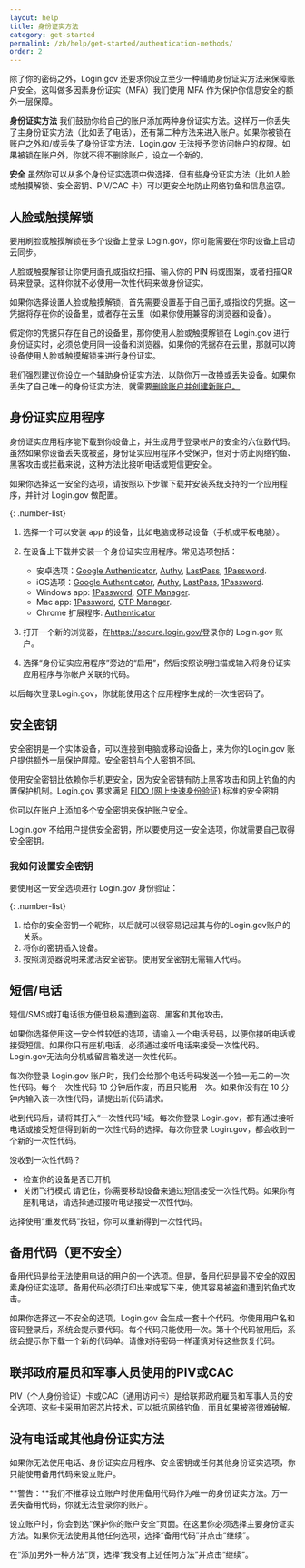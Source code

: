 ```yaml
---
layout: help
title: 身份证实方法
category: get-started
permalink: /zh/help/get-started/authentication-methods/
order: 2
---
```

除了你的密码之外，Login.gov 还要求你设立至少一种辅助身份证实方法来保障账户安全。这叫做多因素身份证实（MFA）我们使用 MFA 作为保护你信息安全的额外一层保障。

**身份证实方法**
我们鼓励你给自己的账户添加两种身份证实方法。这样万一你丢失了主身份证实方法（比如丢了电话），还有第二种方法来进入账户。如果你被锁在账户之外和/或丢失了身份证实方法，Login.gov 无法授予您访问帐户的权限。如果被锁在账户外，你就不得不删除账户，设立一个新的。

**安全**
虽然你可以从多个身份证实选项中做选择，但有些身份证实方法（比如人脸或触摸解锁、安全密钥、PIV/CAC 卡）可以更安全地防止网络钓鱼和信息盗窃。

## 人脸或触摸解锁

<div class="usa-alert usa-alert--info margin-bottom-4" role="status">
  <div class="usa-alert__body">
    <p class="usa-alert__text">要用刷脸或触摸解锁在多个设备上登录 Login.gov，你可能需要在你的设备上启动云同步。</p>
  </div>
</div>
人脸或触摸解锁让你使用面孔或指纹扫描、输入你的 PIN 码或图案，或者扫描QR码来登录。这样你就不必使用一次性代码来做身份证实。

如果你选择设置人脸或触摸解锁，首先需要设置基于自己面孔或指纹的凭据。这一凭据将存在你的设备里，或者存在云里（如果你使用兼容的浏览器和设备）。

假定你的凭据只存在自己的设备里，那你使用人脸或触摸解锁在 Login.gov 进行身份证实时，必须总使用同一设备和浏览器。如果你的凭据存在云里，那就可以跨设备使用人脸或触摸解锁来进行身份证实。

我们强烈建议你设立一个辅助身份证实方法，以防你万一改换或丢失设备。如果你丢失了自己唯一的身份证实方法，就需要[删除账户并创建新账户。](/zh/help/manage-your-account/delete-your-account/)

## 身份证实应用程序

身份证实应用程序能下载到你设备上，并生成用于登录帐户的安全的六位数代码。虽然如果你设备丢失或被盗，身份证实应用程序不受保护，但对于防止网络钓鱼、黑客攻击或拦截来说，这种方法比接听电话或短信更安全。

如果你选择这一安全的选项，请按照以下步骤下载并安装系统支持的一个应用程序，并针对 Login.gov 做配置。

{: .number-list}

1. 选择一个可以安装 app 的设备，比如电脑或移动设备（手机或平板电脑）。
2. 在设备上下载并安装一个身份证实应用程序。常见选项包括：
   
   * 安卓选项：[Google Authenticator](https://play.google.com/store/apps/details?id=com.google.android.apps.authenticator2&hl=en), [Authy](https://authy.com/), [LastPass](https://lastpass.com/), [1Password](https://1password.com/).
   * iOS选项：[Google Authenticator](https://itunes.apple.com/us/app/google-authenticator/id388497605?mt=8), [Authy](https://authy.com/), [LastPass](https://lastpass.com/), [1Password](https://1password.com/).
   * Windows app: [1Password](https://1password.com/), [OTP Manager](https://www.microsoft.com/en-us/store/p/otp-manager/9nblggh6hngn).
   * Mac app: [1Password](https://1password.com/), [OTP Manager](https://itunes.apple.com/us/app/otp-manager/id928941247?mt=12).
   * Chrome 扩展程序: [Authenticator](https://chrome.google.com/webstore/detail/authenticator/bhghoamapcdpbohphigoooaddinpkbai?hl=en)

3. 打开一个新的浏览器，在<https://secure.login.gov/>登录你的 Login.gov 账户。
4. 选择“身份证实应用程序”旁边的“启用”，然后按照说明扫描或输入将身份证实应用程序与你帐户关联的代码。

以后每次登录Login.gov，你就能使用这个应用程序生成的一次性密码了。

## 安全密钥

安全密钥是一个实体设备，可以连接到电脑或移动设备上，来为你的Login.gov 账户提供额外一层保护屏障。[安全密钥与个人密钥不同](/zh/help/manage-your-account/personal-key/)。

使用安全密钥比依赖你手机更安全，因为安全密钥有防止黑客攻击和网上钓鱼的内置保护机制。Login.gov 要求满足 [FIDO (网上快速身份验证)](https://fidoalliance.org/) 标准的安全密钥

你可以在账户上添加多个安全密钥来保护账户安全。

Login.gov 不给用户提供安全密钥，所以要使用这一安全选项，你就需要自己取得安全密钥。

### 我如何设置安全密钥

要使用这一安全选项进行 Login.gov 身份验证：

{: .number-list}
1. 给你的安全密钥一个昵称，以后就可以很容易记起其与你的Login.gov账户的关系。
2. 将你的密钥插入设备。
3. 按照浏览器说明来激活安全密钥。使用安全密钥无需输入代码。

## 短信/电话

短信/SMS或打电话很方便但极易遭到盗窃、黑客和其他攻击。

如果你选择使用这一安全性较低的选项，请输入一个电话号码，以便你接听电话或接受短信。如果你只有座机电话，必须通过接听电话来接受一次性代码。Login.gov无法向分机或留言箱发送一次性代码。

每次你登录 Login.gov 账户时，我们会给那个电话号码发送一个独一无二的一次性代码。每个一次性代码 10 分钟后作废，而且只能用一次。如果你没有在 10 分钟内输入该一次性代码，请提出新代码请求。

收到代码后，请将其打入“一次性代码”域。每次你登录 Login.gov，都有通过接听电话或接受短信得到新的一次性代码的选择。每次你登录 Login.gov，都会收到一个新的一次性代码。

<div id="didn-t-receive-your-one-time-code">没收到一次性代码？</div>
 
* 检查你的设备是否已开机
* 关闭飞行模式
请记住，你需要移动设备来通过短信接受一次性代码。如果你有座机电话，请选择通过接听电话接受一次性代码。

选择使用“重发代码”按钮，你可以重新得到一次性代码。

## 备用代码（更不安全）

备用代码是给无法使用电话的用户的一个选项。但是，备用代码是最不安全的双因素身份证实选项。备用代码必须打印出来或写下来，使其容易被盗和遭到钓鱼式攻击。

如果你选择这一不安全的选项，Login.gov 会生成一套十个代码。你使用用户名和密码登录后，系统会提示要代码。每个代码只能使用一次。第十个代码被用后，系统会提示你下载一个新的代码单。请像对待密码一样谨慎对待这些恢复代码。

## 联邦政府雇员和军事人员使用的PIV或CAC

PIV（个人身份验证）卡或CAC（通用访问卡）是给联邦政府雇员和军事人员的安全选项。这些卡采用加密芯片技术，可以抵抗网络钓鱼，而且如果被盗很难破解。

## 没有电话或其他身份证实方法

如果你无法使用电话、身份证实应用程序、安全密钥或任何其他身份证实选项，你只能使用备用代码来设立账户。

**警告：**我们不推荐设立账户时使用备用代码作为唯一的身份证实方法。万一丢失备用代码，你就无法登录你的账户。

设立账户时，你会到达“保护你的账户安全”页面。在这里你必须选择主要身份证实方法。如果你无法使用其他任何选项，选择“备用代码”并点击“继续”。

在“添加另外一种方法”页，选择“我没有上述任何方法”并点击“继续”。
